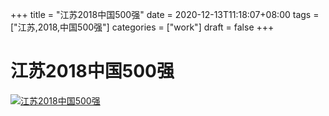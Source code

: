 +++
title = "江苏2018中国500强"
date = 2020-12-13T11:18:07+08:00
tags = ["江苏,2018,中国500强"]
categories = ["work"]
draft = false
+++
# 江苏2018中国500强
[![江苏2018中国500强](https://pic.downk.cc/item/5f6cc6f5160a154a67917bcc.png)](https://pic.downk.cc/item/5f6cc6f5160a154a67917bcc.png)